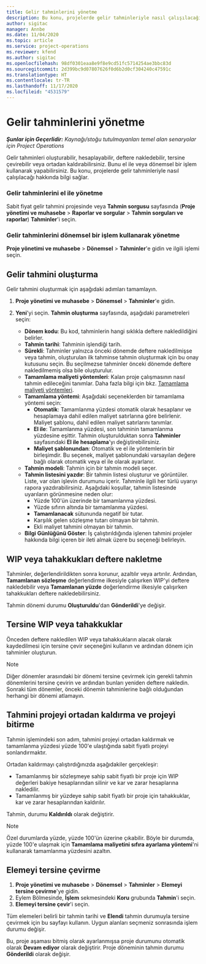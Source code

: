 ```yaml
---
title: Gelir tahminlerini yönetme
description: Bu konu, projelerde gelir tahminleriyle nasıl çalışılacağı hakkında bilgi sağlar.
author: sigitac
manager: Annbe
ms.date: 11/04/2020
ms.topic: article
ms.service: project-operations
ms.reviewer: kfend
ms.author: sigitac
ms.openlocfilehash: 98df0301eaa8e9f8e9cd51fc5714254ae3bbc83d
ms.sourcegitcommit: 2d399bc9d07807626f0d6b2d0cf304240c47591c
ms.translationtype: HT
ms.contentlocale: tr-TR
ms.lasthandoff: 11/17/2020
ms.locfileid: "4531579"
---
```

# <a name="manage-revenue-estimates"></a>Gelir tahminlerini yönetme

_**Şunlar için Geçerlidir:** Kaynağı/stoğu tutulmayanları temel alan senaryolar için Project Operations_

Gelir tahminleri oluşturabilir, hesaplayabilir, deftere nakledebilir, tersine çevirebilir veya ortadan kaldırabilirsiniz. Bunu el ile veya dönemsel bir işlem kullanarak yapabilirsiniz. Bu konu, projelerde gelir tahminleriyle nasıl çalışılacağı hakkında bilgi sağlar.

### <a name="manage-revenue-estimates-manually"></a>Gelir tahminlerini el ile yönetme

Sabit fiyat gelir tahmini projesinde veya **Tahmin sorgusu** sayfasında (**Proje yönetimi ve muhasebe** > **Raporlar ve sorgular** > **Tahmin sorguları ve raporlar**) **Tahminler**'i seçin.

### <a name="manage-revenue-estimates-using-a-periodic-process"></a>Gelir tahminlerini dönemsel bir işlem kullanarak yönetme

**Proje yönetimi ve muhasebe** > **Dönemsel** > **Tahminler**'e gidin ve ilgili işlemi seçin.

## <a name="create-a-revenue-estimate"></a>Gelir tahmini oluşturma

Gelir tahmini oluşturmak için aşağıdaki adımları tamamlayın. 

1. **Proje yönetimi ve muhasebe** > **Dönemsel** > **Tahminler**'e gidin.
2. **Yeni**'yi seçin. **Tahmin oluşturma** sayfasında, aşağıdaki parametreleri seçin:

   - **Dönem kodu**: Bu kod, tahminlerin hangi sıklıkla deftere nakledildiğini belirler.
   - **Tahmin tarihi**: Tahminin işlendiği tarih.
   - **Sürekli**: Tahminler yalnızca önceki dönemde deftere nakledilmişse veya tahmin, oluşturulan ilk tahminse tahmin oluşturmak için bu onay kutusunu seçin. Bu seçilmezse tahminler önceki dönemde deftere nakledilmemiş olsa bile oluşturulur.
   - **Tamamlama maliyeti yöntemleri**: Kalan proje çalışmasının nasıl tahmin edileceğini tanımlar. Daha fazla bilgi için bkz. [Tamamlama maliyeti yöntemleri](cost-complete-methods.md).
   - **Tamamlama yöntemi**: Aşağıdaki seçeneklerden bir tamamlama yöntemi seçin:
     - **Otomatik**: Tamamlanma yüzdesi otomatik olarak hesaplanır ve hesaplamaya dahil edilen maliyet satırlarına göre belirlenir. Maliyet şablonu, dahil edilen maliyet satırlarını tanımlar.
     - **El ile**: Tamamlanma yüzdesi, son tahminin tamamlanma yüzdesine eşittir. Tahmin oluşturulduktan sonra **Tahminler** sayfasındaki **El ile hesaplama**'yı değiştirebilirsiniz.
     - **Maliyet şablonundan**: Otomatik ve el ile yöntemlerin bir birleşimdir. Bu seçenek, maliyet şablonundaki varsayılan değere bağlı olarak otomatik veya el ile olarak ayarlanır.
   - **Tahmin modeli**: Tahmin için bir tahmin modeli seçer.
   - **Tahmin listesini yazdır**: Bir tahmin listesi oluşturur ve görüntüler. Liste, var olan işlevin durumunu içerir. Tahminle ilgili her türlü uyarıyı rapora yazdırabilirsiniz. Aşağıdaki koşullar, tahmin listesinde uyarıların görünmesine neden olur:
     - Yüzde 100'ün üzerinde bir tamamlanma yüzdesi.
     - Yüzde sıfırın altında bir tamamlanma yüzdesi.
     - **Tamamlanacak** sütununda negatif bir tutar.
     - Karşılık gelen sözleşme tutarı olmayan bir tahmin.
     - Ekli maliyet tahmini olmayan bir tahmin.
   - **Bilgi Günlüğünü Göster**: İş çalıştırıldığında işlenen tahmini projeler hakkında bilgi içeren bir ileti almak üzere bu seçeneği belirleyin.


## <a name="post-wip-or-accruals"></a>WIP veya tahakkukları deftere nakletme

Tahminler, değerlendirildikten sonra korunur, azaltılır veya artırılır. Ardından, **Tamamlanan sözleşme** değerlendirme ilkesiyle çalışırken WIP'yi deftere nakledebilir veya **Tamamlanan yüzde** değerlendirme ilkesiyle çalışırken tahakkukları deftere nakledebilirsiniz.
  
Tahmin dönemi durumu **Oluşturuldu**'dan **Gönderildi**'ye değişir.

## <a name="reverse-wip-or-accruals"></a>Tersine WIP veya tahakkuklar

Önceden deftere nakledilen WIP veya tahakkukların alacak olarak kaydedilmesi için tersine çevir seçeneğini kullanın ve ardından dönem için tahminler oluşturun.

> [!NOTE]
> Diğer dönemler arasındaki bir dönemi tersine çevirmek için gerekli tahmin dönemlerini tersine çevirin ve ardından bunları yeniden deftere nakledin. Sonraki tüm dönemler, önceki dönemin tahminlerine bağlı olduğundan herhangi bir dönemi atlamayın.

## <a name="eliminate-the-estimate-project-and-finish-the-project"></a>Tahmini projeyi ortadan kaldırma ve projeyi bitirme

Tahmin işlemindeki son adım, tahmini projeyi ortadan kaldırmak ve tamamlanma yüzdesi yüzde 100'e ulaştığında sabit fiyatlı projeyi sonlandırmaktır.

Ortadan kaldırmayı çalıştırdığınızda aşağıdakiler gerçekleşir:

- Tamamlanmış bir sözleşmeye sahip sabit fiyatlı bir proje için WIP değerleri bakiye hesaplarından silinir ve kar ve zarar hesaplarına nakledilir.
- Tamamlanmış bir yüzdeye sahip sabit fiyatlı bir proje için tahakkuklar, kar ve zarar hesaplarından kaldırılır.

Tahmin, durumu **Kaldırıldı** olarak değiştirir.

> [!NOTE]
> Özel durumlarda yüzde, yüzde 100'ün üzerine çıkabilir. Böyle bir durumda, yüzde 100'e ulaşmak için **Tamamlama maliyetini sıfıra ayarlama yöntemi**'ni kullanarak tamamlanma yüzdesini azaltın.

## <a name="reverse-elimination"></a>Elemeyi tersine çevirme

1. **Proje yönetimi ve muhasebe** > **Dönemsel** > **Tahminler** > **Elemeyi tersine çevirme**'ye gidin. 
2. Eylem Bölmesinde, **İşlem** sekmesindeki **Koru** grubunda **Tahmin**'i seçin. 
3. **Elemeyi tersine çevir**'i seçin.

Tüm elemeleri belirli bir tahmin tarihi ve **Elendi** tahmin durumuyla tersine çevirmek için bu sayfayı kullanın. Uygun alanları seçmeniz sonrasında işlem durumu değişir.

Bu, proje aşaması bitmiş olarak ayarlanmışsa proje durumunu otomatik olarak **Devam ediyor** olarak değiştirir. Proje döneminin tahmin durumu **Gönderildi** olarak değişir.
